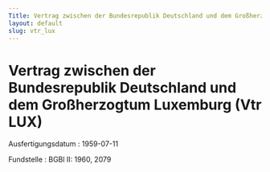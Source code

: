 ```yaml
---
Title: Vertrag zwischen der Bundesrepublik Deutschland und dem Großherzogtum Luxemburg
layout: default
slug: vtr_lux
---
```


# Vertrag zwischen der Bundesrepublik Deutschland und dem Großherzogtum Luxemburg (Vtr LUX)

Ausfertigungsdatum
:   1959-07-11

Fundstelle
:   BGBl II: 1960, 2079

